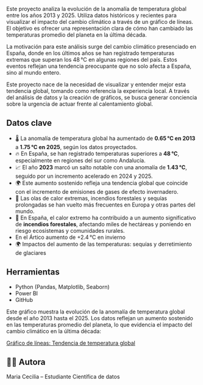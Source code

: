 
Este proyecto analiza la evolución de la anomalía de temperatura global entre los años 2013 y 2025. Utiliza datos históricos y recientes para visualizar el impacto del cambio climático a través de un gráfico de líneas. El objetivo es ofrecer una representación clara de cómo han cambiado las temperaturas promedio del planeta en la última década.

La motivación para este análisis surge del cambio climático presenciado en España, donde en los últimos años se han registrado temperaturas extremas que superan los 48 °C en algunas regiones del país. Estos eventos reflejan una tendencia preocupante que no solo afecta a España, sino al mundo entero.

Este proyecto nace de la necesidad de visualizar y entender mejor esta tendencia global, tomando como referencia la experiencia local. A través del análisis de datos y la creación de gráficos, se busca generar conciencia sobre la urgencia de actuar frente al calentamiento global.

##  Datos clave

- 🌡️ La anomalía de temperatura global ha aumentado de **0.65 °C en 2013** a **1.75 °C en 2025**, según los datos proyectados.
- 🔥 En España, se han registrado temperaturas superiores a **48 °C**, especialmente en regiones del sur como Andalucía.
- 📈 El año **2023** marcó un salto notable con una anomalía de **1.43 °C**, seguido por un incremento acelerado en 2024 y 2025.
- 🌍 Este aumento sostenido refleja una tendencia global que coincide con el incremento de emisiones de gases de efecto invernadero.
- 🚨 Las olas de calor extremas, incendios forestales y sequías prolongadas se han vuelto más frecuentes en Europa y otras partes del mundo.
- 🌲 En España, el calor extremo ha contribuido a un aumento significativo de **incendios forestales**, afectando miles de hectáreas y poniendo en riesgo ecosistemas y comunidades rurales.
-  En el Ártico aumento de +2.4 °C en invierno
- 🌍 Impactos del aumento de las temperaturas: sequías y derretimiento de glaciares

##  Herramientas
- Python (Pandas, Matplotlib, Seaborn)
- Power BI
- GitHub

Este gráfico muestra la evolución de la anomalía de temperatura global desde el año 2013 hasta el 2025. Los datos reflejan un aumento sostenido en las temperaturas promedio del planeta, lo que evidencia el impacto del cambio climático en la última década:

[Gráfico de líneas: Tendencia de temperatura global](grafico-lineas-temperatura.jpg)




## 👩‍💻 Autora
Maria Cecilia – Estudiante Científica de datos
